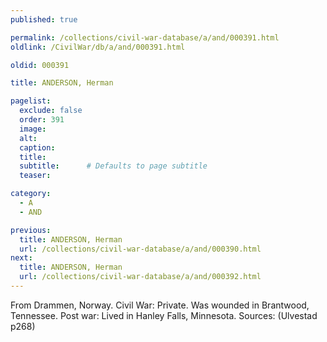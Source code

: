 ```yaml
---
published: true

permalink: /collections/civil-war-database/a/and/000391.html
oldlink: /CivilWar/db/a/and/000391.html

oldid: 000391

title: ANDERSON, Herman

pagelist:
  exclude: false
  order: 391
  image: 
  alt:
  caption:
  title:
  subtitle:      # Defaults to page subtitle
  teaser:

category: 
  - A 
  - AND

previous:
  title: ANDERSON, Herman
  url: /collections/civil-war-database/a/and/000390.html  
next:
  title: ANDERSON, Herman
  url: /collections/civil-war-database/a/and/000392.html   
---
```

From Drammen, Norway. Civil War: Private. Was wounded in Brantwood, Tennessee. Post war: Lived in Hanley Falls, Minnesota. Sources: (Ulvestad p268)